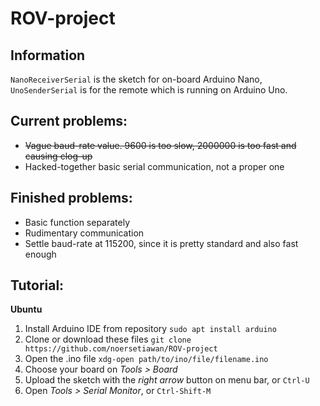 # ROV-project

## Information
`NanoReceiverSerial` is the sketch for on-board Arduino Nano, `UnoSenderSerial` is for the remote which is running on Arduino Uno.

## Current problems:
* ~~Vague baud-rate value. 9600 is too slow, 2000000 is too fast and causing clog-up~~
* Hacked-together basic serial communication, not a proper one

## Finished problems:
* Basic function separately
* Rudimentary communication
* Settle baud-rate at 115200, since it is pretty standard and also fast enough
 
## Tutorial:
**Ubuntu**
1. Install Arduino IDE from repository
   `sudo apt install arduino`
2. Clone or download these files
   `git clone https://github.com/noersetiawan/ROV-project`
3. Open the .ino file
   `xdg-open path/to/ino/file/filename.ino`
4. Choose your board on *Tools > Board*
5. Upload the sketch with the *right arrow* button on menu bar, or `Ctrl-U`
6. Open *Tools > Serial Monitor*, or `Ctrl-Shift-M`
